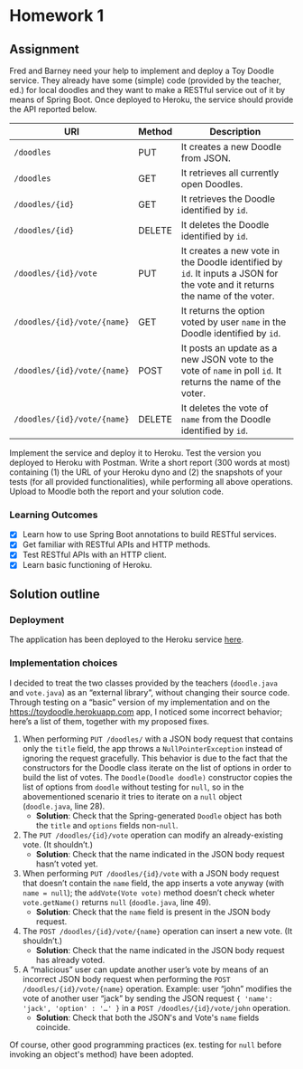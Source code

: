 # Homework 1

## Assignment

Fred and Barney need your help to implement and deploy a Toy Doodle service.  They already have some (simple) code (provided by the teacher, ed.) for local doodles and they want to make a RESTful service out of it by means of Spring Boot. Once deployed to Heroku, the service should provide the API reported below. 

URI | Method | Description
--- | ------ | -----------
`/doodles` | PUT | It creates a new Doodle from JSON.
`/doodles` | GET | It retrieves all currently open Doodles.
`/doodles/{id}` | GET | It retrieves the Doodle identified by `id`.
`/doodles/{id}` | DELETE | It deletes the Doodle identified by `id`.
`/doodles/{id}/vote` | PUT | It creates a new vote in the Doodle identified by `id`. It inputs a JSON for the vote and it returns the name of the voter.
`/doodles/{id}/vote/{name}` | GET | It returns the option voted by user `name` in the Doodle identified by `id`.
`/doodles/{id}/vote/{name}` | POST | It posts an update as a new JSON vote to the vote of `name` in poll `id`. It returns the name of the voter.
`/doodles/{id}/vote/{name}` | DELETE | It deletes the vote of `name` from the Doodle identified by `id`.

Implement the service and deploy it to Heroku. Test the version you deployed to Heroku with Postman. Write a short report (300 words at most) containing (1) the URL of your Heroku dyno and (2) the snapshots of your tests (for all provided functionalities), while performing all above operations.  Upload to Moodle both the report and your solution code. 

### Learning Outcomes
- [x] Learn how to use Spring Boot annotations to build RESTful services.
- [x] Get familiar with RESTful APIs and HTTP methods. 
- [x] Test RESTful APIs with an HTTP client. 
- [x] Learn basic functioning of Heroku.

## Solution outline

### Deployment
The application has been deployed to the Heroku service [here](
https://leombro-ase-lab-17-hw1.herokuapp.com).

### Implementation choices
I decided to treat the two classes provided by the teachers (`doodle.java` and `vote.java`) as an “external library”, without changing their source code. Through testing on a “basic” version of my implementation and on the https://toydoodle.herokuapp.com app, I noticed some incorrect behavior; here’s a list of them, together with my proposed fixes.

1. When performing `PUT /doodles/` with a JSON body request that contains only the `title` field, the app throws a `NullPointerException` instead of ignoring the request gracefully.  This behavior is due to the fact that the constructors for the Doodle class iterate on the list of options in order to build the list of votes. The `Doodle(Doodle doodle)` constructor copies the list of options from `doodle` without testing for `null`, so in the abovementioned scenario it tries to iterate on a `null` object (`doodle.java`, line 28).
	* **Solution**: Check that the Spring-generated `Doodle` object has both the `title` and `options` fields non-`null`.
1. The `PUT /doodles/{id}/vote` operation can modify an already-existing vote. (It shouldn’t.)
	* **Solution**: Check that the name indicated in the JSON body request hasn’t voted yet.
1. When performing `PUT /doodles/{id}/vote` with a JSON body request that doesn’t contain the `name` field, the app inserts a vote anyway (with `name = null`); the `addVote(Vote vote)` method doesn’t check wheter `vote.getName()` returns `null` (`doodle.java`, line 49).
	* **Solution**: Check that the `name` field is present in the JSON body request.
1. The `POST /doodles/{id}/vote/{name}` operation can insert a new vote. (It shouldn’t.)
	* **Solution**: Check that the name indicated in the JSON body request has already voted.
1. A “malicious” user can update another user’s vote by means of an incorrect JSON body request when performing the `POST /doodles/{id}/vote/{name}` operation.
Example: user “john” modifies the vote of another user “jack” by sending the JSON request `{ 'name': 'jack', 'option' : '…' }` in a `POST /doodles/{id}/vote/john` operation.
	* **Solution**: Check that both the JSON's and Vote's `name` fields coincide.

Of course, other good programming practices (ex. testing for `null` before invoking an object's method) have been adopted.

